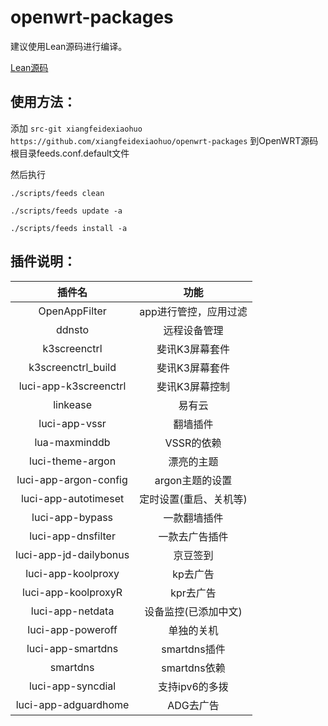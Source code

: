 # openwrt-packages

建议使用Lean源码进行编译。

[Lean源码](https://github.com/coolsnowwolf/lede)


## 使用方法：

添加 `src-git xiangfeidexiaohuo https://github.com/xiangfeidexiaohuo/openwrt-packages` 到OpenWRT源码根目录feeds.conf.default文件

然后执行

 `./scripts/feeds clean` 

 `./scripts/feeds update -a` 

 `./scripts/feeds install -a`



## 插件说明：

|插件名|功能|
| :----: | :----: |
| OpenAppFilter | app进行管控，应用过滤 |
| ddnsto | 远程设备管理 |
| k3screenctrl | 斐讯K3屏幕套件 |
| k3screenctrl_build | 斐讯K3屏幕套件 |
| luci-app-k3screenctrl | 斐讯K3屏幕控制 |
| linkease | 易有云 |
| luci-app-vssr | 翻墙插件 |
| lua-maxminddb | VSSR的依赖 |
| luci-theme-argon | 漂亮的主题 |
| luci-app-argon-config | argon主题的设置 |
| luci-app-autotimeset | 定时设置(重启、关机等) |
| luci-app-bypass | 一款翻墙插件 |
| luci-app-dnsfilter | 一款去广告插件 |
| luci-app-jd-dailybonus | 京豆签到 |
| luci-app-koolproxy | kp去广告 |
| luci-app-koolproxyR | kpr去广告 |
| luci-app-netdata | 设备监控(已添加中文) |
| luci-app-poweroff | 单独的关机 |
| luci-app-smartdns | smartdns插件 |
| smartdns | smartdns依赖 |
| luci-app-syncdial | 支持ipv6的多拨 |
| luci-app-adguardhome | ADG去广告 |
